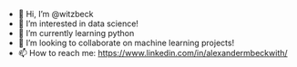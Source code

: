 - 👋 Hi, I’m @witzbeck
- 👀 I’m interested in data science!
- 🌱 I’m currently learning python
- 💞️ I’m looking to collaborate on machine learning projects!
- 📫 How to reach me: https://www.linkedin.com/in/alexandermbeckwith/

<!---
witzbeck/witzbeck is a ✨ special ✨ repository because its `README.md` (this file) appears on your GitHub profile.
You can click the Preview link to take a look at your changes.
--->
